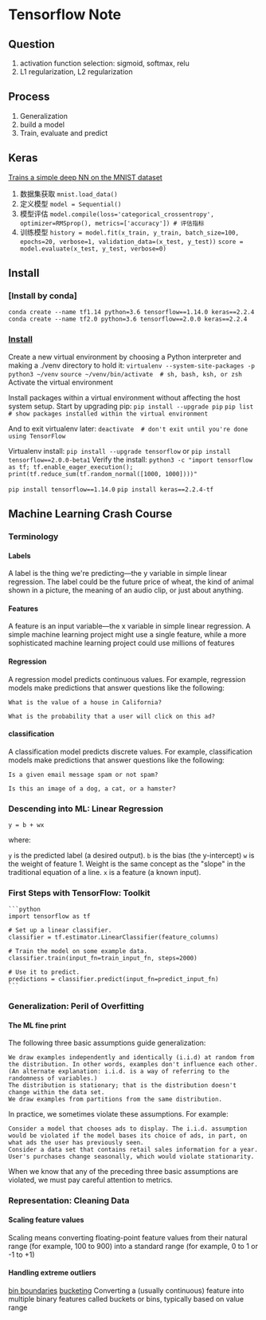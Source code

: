 # Tensorflow Note

## Question

1. activation function selection: sigmoid, softmax, relu
2. L1 regularization, L2 regularization

## Process

1. Generalization
2. build a model
3. Train, evaluate and predict

## Keras

[Trains a simple deep NN on the MNIST dataset](https://github.com/keras-team/keras/blob/master/examples/mnist_mlp.py)

1. 数据集获取 `mnist.load_data()`
2. 定义模型 `model = Sequential()`
3. 模型评估 `model.compile(loss='categorical_crossentropy', optimizer=RMSprop(), metrics=['accuracy']) # 评估指标`
4. 训练模型 `history = model.fit(x_train, y_train, batch_size=100, epochs=20, verbose=1, validation_data=(x_test, y_test))`
    `score = model.evaluate(x_test, y_test, verbose=0)`

## Install

### [Install by conda]

`conda create --name tf1.14 python=3.6 tensorflow==1.14.0 keras==2.2.4`
`conda create --name tf2.0 python=3.6 tensorflow==2.0.0 keras==2.2.4`

### [Install](https://www.tensorflow.org/install/pip#1-install-the-python-development-environment-on-your-system)

Create a new virtual environment by choosing a Python interpreter and making a ./venv directory to hold it:
`virtualenv --system-site-packages -p python3 ~/venv`
`source ~/venv/bin/activate  # sh, bash, ksh, or zsh` Activate the virtual environment

Install packages within a virtual environment without affecting the host system setup. Start by upgrading pip:
`pip install --upgrade pip`
`pip list  # show packages installed within the virtual environment`

And to exit virtualenv later:
`deactivate  # don't exit until you're done using TensorFlow`

Virtualenv install: `pip install --upgrade tensorflow` or `pip install tensorflow==2.0.0-beta1`
Verify the install: `python3 -c "import tensorflow as tf; tf.enable_eager_execution(); print(tf.reduce_sum(tf.random_normal([1000, 1000])))"`

`pip install tensorflow==1.14.0`
`pip install keras==2.2.4-tf`

## Machine Learning Crash Course

### Terminology

#### Labels

A label is the thing we're predicting—the y variable in simple linear regression. The label could be the future price of wheat, the kind of animal shown in a picture, the meaning of an audio clip, or just about anything.

#### Features

A feature is an input variable—the x variable in simple linear regression. A simple machine learning project might use a single feature, while a more sophisticated machine learning project could use millions of features

#### Regression

A regression model predicts continuous values. For example, regression models make predictions that answer questions like the following:

    What is the value of a house in California?

    What is the probability that a user will click on this ad?

#### classification

A classification model predicts discrete values. For example, classification models make predictions that answer questions like the following:

    Is a given email message spam or not spam?

    Is this an image of a dog, a cat, or a hamster?

### Descending into ML: Linear Regression

`y = b + wx`

where:

`y` is the predicted label (a desired output).
`b` is the bias (the y-intercept)
`w` is the weight of feature 1. Weight is the same concept as the "slope" in the traditional equation of a line.
`x` is a feature (a known input).

### First Steps with TensorFlow: Toolkit

    ```python
    import tensorflow as tf

    # Set up a linear classifier.
    classifier = tf.estimator.LinearClassifier(feature_columns)

    # Train the model on some example data.
    classifier.train(input_fn=train_input_fn, steps=2000)

    # Use it to predict.
    predictions = classifier.predict(input_fn=predict_input_fn)
    ```

### Generalization: Peril of Overfitting

#### The ML fine print

The following three basic assumptions guide generalization:

    We draw examples independently and identically (i.i.d) at random from the distribution. In other words, examples don't influence each other. (An alternate explanation: i.i.d. is a way of referring to the randomness of variables.)
    The distribution is stationary; that is the distribution doesn't change within the data set.
    We draw examples from partitions from the same distribution.

In practice, we sometimes violate these assumptions. For example:

    Consider a model that chooses ads to display. The i.i.d. assumption would be violated if the model bases its choice of ads, in part, on what ads the user has previously seen.
    Consider a data set that contains retail sales information for a year. User's purchases change seasonally, which would violate stationarity.

When we know that any of the preceding three basic assumptions are violated, we must pay careful attention to metrics.

### Representation: Cleaning Data

#### Scaling feature values

Scaling means converting floating-point feature values from their natural range (for example, 100 to 900) into a standard range (for example, 0 to 1 or -1 to +1)

#### Handling extreme outliers

[bin boundaries](https://developers.google.cn/machine-learning/crash-course/representation/cleaning-data)
[bucketing](https://developers.google.cn/machine-learning/glossary/#bucketing)
 Converting a (usually continuous) feature into multiple binary features called buckets or bins, typically based on value range
